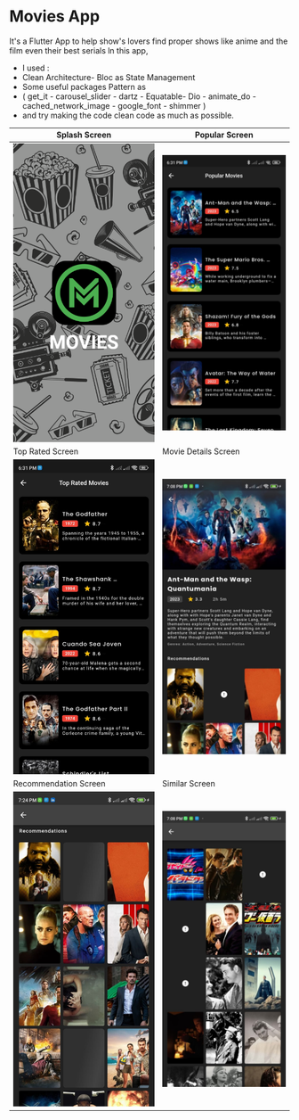 # Movies App

 It's a Flutter App to help show's lovers find proper shows like anime and the film even their best serials ln this app,
- I used : 
- Clean Architecture- Bloc as State Management
- Some useful packages Pattern as
- ( get_it - carousel_slider - dartz - Equatable- Dio - animate_do - cached_network_image - google_font - shimmer )
- and try making the code clean code as much as possible.


| Splash Screen | Popular Screen                       |
|------|-------------------------------------------|
|<img src="assets/screen_shots/1.png" width="400">| <img src="assets/screen_shots/PopularScreen.jpg" width="400"> |
| Top Rated Screen  | Movie Details Screen                       |
| <img src="assets/screen_shots/TopRatedScreen.jpg" width="400"> | <img src="assets/screen_shots/MovieDetails.jpg" width="400"> |
| Recommendation Screen  | Similar Screen                       |
| <img src="assets/screen_shots/RecommendationScreen.jpg" width="400"> | <img src="assets/screen_shots/SimilarScreen.jpg" width="400"> |
